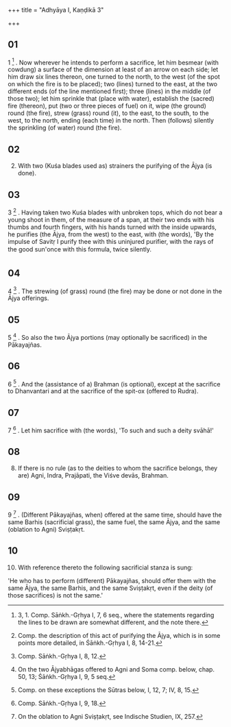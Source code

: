 +++
title = "Adhyāya I, Kaṇḍikā 3"

+++
## 01
1 [^1] . Now wherever he intends to perform a sacrifice, let him besmear (with cowdung) a surface of the dimension at least of an arrow on each side; let him draw six lines thereon, one turned to the north, to the west (of the spot on which the fire is to be placed); two (lines) turned to the east, at the two different ends (of the line mentioned first); three (lines) in the middle (of those two); let him sprinkle that (place with water), establish the (sacred) fire (thereon), put (two or three pieces of fuel) on it, wipe (the ground) round (the fire), strew (grass) round (it), to the east, to the south, to the west, to the north, ending (each time) in the north. Then (follows) silently the sprinkling (of water) round (the fire).

## 02
2. With two (Kuśa blades used as) strainers the purifying of the Ājya (is done).

## 03
3 [^2] . Having taken two Kuśa blades with unbroken tops, which do not bear a young shoot in them, of the measure of a span, at their two ends with his thumbs and fourth fingers, with his hands turned with the inside upwards, he purifies (the Ājya, from the west) to the east, with (the words), 'By the impulse of Savitṛ I purify thee with this uninjured purifier, with the rays of the good sun'once with this formula, twice silently.

## 04
4 [^3] . The strewing (of grass) round (the fire) may be done or not done in the Ājya offerings.

## 05
5 [^4] . So also the two Ājya portions (may optionally be sacrificed) in the Pākayajñas.

## 06
6 [^5] . And the (assistance of a) Brahman (is optional), except at the sacrifice to Dhanvantari and at the sacrifice of the spit-ox (offered to Rudra).

## 07
7 [^6] . Let him sacrifice with (the words), 'To such and such a deity svāhā!'

## 08
8. If there is no rule (as to the deities to whom the sacrifice belongs, they are) Agni, Indra, Prajāpati, the Viśve devās, Brahman.

## 09
9 [^7] . (Different Pākayajñas, when) offered at the same time, should have the same Barhis (sacrificial grass), the same fuel, the same Ājya, and the same (oblation to Agni) Sviṣṭakṛt.

## 10
10. With reference thereto the following sacrificial stanza is sung:

'He who has to perform (different) Pākayajñas, should offer them with the same Ājya, the same Barhis, and the same Sviṣṭakṛt, even if the deity (of those sacrifices) is not the same.'



[^1]:  3, 1. Comp. Sāṅkh.-Gṛhya I, 7, 6 seq., where the statements regarding the lines to be drawn are somewhat different, and the note there.

[^2]:  Comp. the description of this act of purifying the Ājya, which is in some points more detailed, in Śāṅkh.-Gṛhya I, 8, 14-21.

[^3]:  Comp. Sāṅkh.-Gṛhya I, 8, 12.

[^4]:  On the two Ājyabhāgas offered to Agni and Soma comp. below, chap. 50, 13; Śāṅkh.-Gṛhya I, 9, 5 seq.

[^5]:  Comp. on these exceptions the Sūtras below, I, 12, 7; IV, 8, 15.

[^6]:  Comp. Sāṅkh.-Gṛhya I, 9, 18.

[^7]:  On the oblation to Agni Sviṣṭakṛt, see Indische Studien, IX, 257.